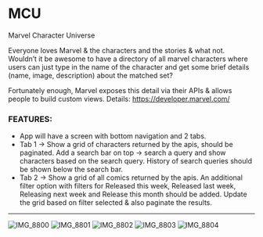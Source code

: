 # MCU
Marvel Character Universe 


Everyone loves Marvel & the characters and the stories & what not. Wouldn’t it be awesome to have a directory of all marvel characters where users can just type in the name of the character and get some brief details (name, image, description) about the matched set?

Fortunately enough, Marvel exposes this detail via their APIs & allows people to build custom views. Details: https://developer.marvel.com/

### FEATURES: 

- App will have a screen with bottom navigation and 2 tabs.
- Tab 1 -> Show a grid of characters returned by the apis, should be paginated. Add a search bar on top -> search a query and show characters based on the search query. History of search queries should be shown below the search bar.
- Tab 2 -> Show a grid of all comics returned by the apis. An additional filter option with filters for Released this week, Released last week, Releasing next week and Release this month should be added. Update the grid based on filter selected & also paginate the results.

--------------------- 

![IMG_8800](https://user-images.githubusercontent.com/6386216/176530828-91617a82-0392-4c08-ad16-de5e739b6527.PNG)
![IMG_8801](https://user-images.githubusercontent.com/6386216/176530881-a6a99926-0f26-479e-8c25-979207b0c907.PNG)
![IMG_8802](https://user-images.githubusercontent.com/6386216/176530935-72aed4b5-e8a7-4124-b592-b013fe5d8591.PNG)
![IMG_8803](https://user-images.githubusercontent.com/6386216/176530990-bc4a17b4-ac6c-494d-925f-b45854a7187a.PNG)
![IMG_8804](https://user-images.githubusercontent.com/6386216/176531047-e5518404-de91-4ae9-a8d4-60f7e1b028d7.PNG)
